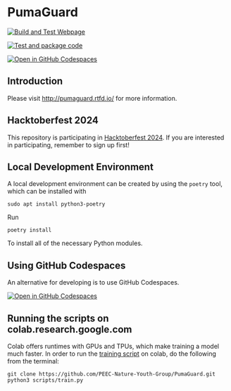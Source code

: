 # PumaGuard

[![Build and Test Webpage](https://github.com/PEEC-Nature-Youth-Group/PumaGuard/actions/workflows/build-webpage.yaml/badge.svg)](https://github.com/PEEC-Nature-Youth-Group/PumaGuard/actions/workflows/build-webpage.yaml)

[![Test and package code](https://github.com/PEEC-Nature-Youth-Group/PumaGuard/actions/workflows/test-and-package.yaml/badge.svg)](https://github.com/PEEC-Nature-Youth-Group/PumaGuard/actions/workflows/test-and-package.yaml)

[![Open in GitHub Codespaces](https://github.com/codespaces/badge.svg)](https://codespaces.new/PEEC-Nature-Youth-Group/PumaGuard)

## Introduction

Please visit <http://pumaguard.rtfd.io/> for more information.

## Hacktoberfest 2024

This repository is participating in [Hacktoberfest
2024](https://hacktoberfest.com/). If you are interested in participating,
remember to sign up first!

## Local Development Environment

A local development environment can be created by using the `poetry` tool,
which can be installed with

```console
sudo apt install python3-poetry
```

Run

```console
poetry install
```

To install all of the necessary Python modules.

## Using GitHub Codespaces

An alternative for developing is to use GitHub Codespaces.

[![Open in GitHub Codespaces](https://github.com/codespaces/badge.svg)](https://codespaces.new/PEEC-Nature-Youth-Group/PumaGuard)

## Running the scripts on colab.research.google.com

Colab offers runtimes with GPUs and TPUs, which make training a model much
faster. In order to run the [training script](scripts/train.py) on colab, do
the following from the terminal:

```console
git clone https://github.com/PEEC-Nature-Youth-Group/PumaGuard.git
python3 scripts/train.py
```
